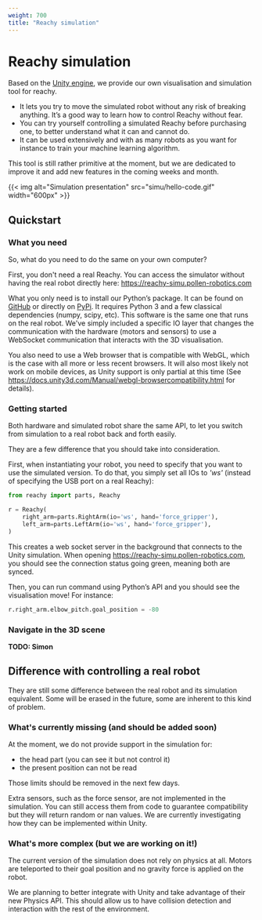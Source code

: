 ```yaml
---
weight: 700
title: "Reachy simulation"
---
```


# Reachy simulation

Based on the [Unity engine](https://unity.com), we provide our own visualisation and simulation tool for reachy. 

* It lets you try to move the simulated robot without any risk of breaking anything. It’s a good way to learn how to control Reachy without fear.
* You can try yourself controlling a simulated Reachy before purchasing one, to better understand what it can and cannot do.
* It can be used extensively and with as many robots as you want for instance to train your machine learning algorithm.

This tool is still rather primitive at the moment, but we are dedicated to improve it and add new features in the coming weeks and month.

{{< img alt="Simulation presentation" src="simu/hello-code.gif" width="600px" >}}

## Quickstart

### What you need

So, what do you need to do the same on your own computer?

First, you don't need a real Reachy. You can access the simulator without having the real robot directly here: https://reachy-simu.pollen-robotics.com

What you only need is to install our Python’s package. It can be found on [GitHub](https://github.com/pollen-robotics/reachy) or directly on [PyPi](https://pypi.org/project/reachy/). It requires Python 3 and a few classical dependencies (numpy, scipy, etc). This software is the same one that runs on the real robot. We've simply included a specific IO layer that changes the communication with the hardware (motors and sensors) to use a WebSocket communication that interacts with the 3D visualisation.

You also need to use a Web browser that is compatible with WebGL, which is the case with all more or less recent browsers. It will also most likely not work on mobile devices, as Unity support is only partial at this time (See https://docs.unity3d.com/Manual/webgl-browsercompatibility.html for details).

### Getting started

Both hardware and simulated robot share the same API, to let you switch from simulation to a real robot back and forth easily.

They are a few difference that you should take into consideration.

First, when instantiating your robot, you need to specify that you want to use the simulated version. To do that, you simply set all IOs to _'ws'_ (instead of specifying the USB port on a real Reachy):

```python
from reachy import parts, Reachy

r = Reachy(
    right_arm=parts.RightArm(io='ws', hand='force_gripper'),
    left_arm=parts.LeftArm(io='ws', hand='force_gripper'),
)
```

This creates a web socket server in the background that connects to the Unity simulation. When opening https://reachy-simu.pollen-robotics.com, you should see the connection status going green, meaning both are synced.

Then, you can run command using Python’s API and you should see the visualisation move!
For instance:

```python
r.right_arm.elbow_pitch.goal_position = -80
```

### Navigate in the 3D scene

**TODO: Simon**

## Difference with controlling a real robot

They are still some difference between the real robot and its simulation equivalent. Some will be erased in the future, some are inherent to this kind of problem.

### What's currently missing (and should be added soon)

At the moment, we do not provide support in the simulation for:

* the head part (you can see it but not control it)
* the present position can not be read

Those limits should be removed in the next few days.

Extra sensors, such as the force sensor, are not implemented in the simulation. You can still access them from code to guarantee compatibility but they will return random or nan values. We are currently investigating how they can be implemented within Unity.

### What's more complex (but we are working on it!)

The current version of the simulation does not rely on physics at all. Motors are teleported to their goal position and no gravity force is applied on the robot.

We are planning to better integrate with Unity and take advantage of their new Physics API. This should allow us to have collision detection and interaction with the rest of the environment.